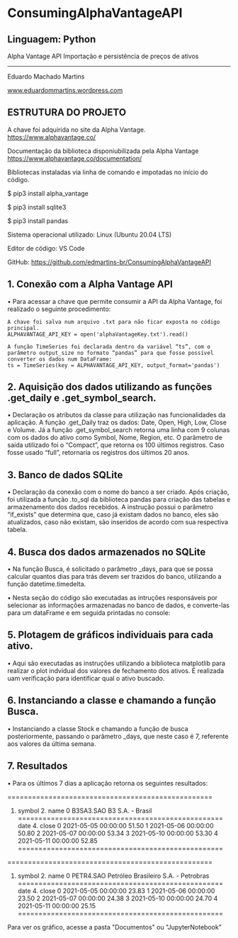 # ConsumingAlphaVantageAPI
## Linguagem: Python

Alpha Vantage API
Importação e persistência de preços de ativos
________________________________________________
Eduardo Machado Martins

www.eduardommartins.wordpress.com

## ESTRUTURA DO PROJETO

A chave foi adquirida no site da Alpha Vantage.
https://www.alphavantage.co/

Documentação da biblioteca disponiubilizada pela Alpha Vantage
https://www.alphavantage.co/documentation/

Bibliotecas instaladas via linha de comando e impotadas no início do código.

$ pip3 install alpha_vantage

$ pip3 install sqlite3

$ pip3 install pandas

Sistema operacional utilizado: Linux (Ubuntu 20.04 LTS)

Editor de código: VS Code

GitHub: https://github.com/edmartins-br/ConsumingAlphaVantageAPI


## 1. Conexão com a Alpha Vantage API

•	Para acessar a chave que permite consumir a API da Alpha Vantage, foi realizado o seguinte procedimento:
	
	A chave foi salva num arquivo .txt para não ficar exposta no código 	principal.
	ALPHAVANTAGE_API_KEY = open('alphaVantageKey.txt').read()
	
	A função TimeSeries foi declarada dentro da variável “ts”, com o 	parâmetro output_size no formato “pandas” para que fosse possível 	converter os dados num DataFrame:
	ts = TimeSeries(key = ALPHAVANTAGE_API_KEY, output_format='pandas')


## 2. Aquisição dos dados utilizando as funções .get_daily e .get_symbol_search.

•	Declaração os atributos da classe para utilização nas funcionalidades da aplicação. A função .get_Daily traz os dados: Date, Open, High, Low, Close e Volume. Já a função .get_symbol_search retorna uma linha com 9 colunas com os dados do ativo como Symbol, Nome, Region, etc. O parãmetro de saída utilizado foi o “Compact”, que retorna os 100 últimos registros. Caso fosse usado “full”, retornaria os registros dos últimos 20 anos.

## 3. Banco de dados SQLite

•	Declaração da conexão com o nome do banco a ser criado. Após criação, foi utilizada a função .to_sql da biblioteca pandas para criação das tabelas e armazenamento dos dados recebidos. A instrução possui o parâmetro “if_exists” que determina que, caso já existam dados no banco, eles são atualizados, caso não existam, são inseridos de acordo com sua respectiva tabela.


## 4. Busca dos dados armazenados no SQLite

•	Na função Busca, é solicitado o parâmetro _days, para que se possa calcular quantos dias para trás devem ser trazidos do banco, utilizando a função datetime.timedelta.

•	Nesta seção do código são executadas as intruções responsáveis por selecionar as informações armazenadas no banco de dados, e converte-las para um dataFrame e em seguida printadas no console:


## 5. Plotagem de gráficos individuais para cada ativo.

•	Aqui são executadas as instruções utilizando a biblioteca matplotlib para realizar o plot indvidual dos valores de fechamento dos ativos. É realizada uam verificação para identificar qual o ativo buscado.


## 6. Instanciando a classe e chamando a função Busca.

•	Instanciando a classe Stock e chamando a função de busca posteriormente, passando o parâmetro _days, que neste caso é 7, referente aos valores da última semana.

## 7. Resultados

•	Para os últímos 7 dias a aplicação retorna os seguintes resultados:

==================================================
   1. symbol           2. name
0  B3SA3.SAO  B3 S.A. - Brasil
==================================================
                  date  4. close
0  2021-05-05 00:00:00     51.50
1  2021-05-06 00:00:00     50.80
2  2021-05-07 00:00:00     53.34
3  2021-05-10 00:00:00     53.30
4  2021-05-11 00:00:00     52.85
==================================================

==================================================
   1. symbol                               2. name
0  PETR4.SAO  Petróleo Brasileiro S.A. - Petrobras
==================================================
                  date  4. close
0  2021-05-05 00:00:00     23.83
1  2021-05-06 00:00:00     23.50
2  2021-05-07 00:00:00     24.38
3  2021-05-10 00:00:00     24.70
4  2021-05-11 00:00:00     25.15
==================================================

Para ver os gráfico, acesse a pasta "Documentos" ou "JupyterNotebook"


